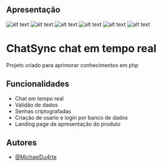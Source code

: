 

## Apresentação

![alt text](https://i.imgur.com/ldIJyRt.png)
![alt text](https://i.imgur.com/hXWODmf.png)
![alt text](https://i.imgur.com/85JQtWB.png)
![alt text](https://i.imgur.com/H56agpf.png)
![alt text](https://i.imgur.com/t1DRQaA.png)
![alt text](https://i.imgur.com/yuQtlcx.png)

# ChatSync chat em tempo real

Projeto criado para aprimorar conhecimentos em php


## Funcionalidades

- Chat em tempo real
- Validão de dados
- Senhas criptografadas
- Criação de usario e login por banco de dados
- Landing page de apresentação do produto


## Autores

- [@MichaelDu4rte](https://github.com/MichaelDu4rte)






